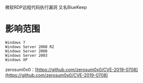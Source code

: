 微软RDP远程代码执行漏洞
又名BlueKeep
# 影响范围
```
Windows 7
Windows Server 2008 R2
Windows Server 2008
Windows Server 2003
Windows XP
```
zerosum0x0：[https://github.com/zerosum0x0/CVE-2019-0708](https://github.com/zerosum0x0/CVE-2019-0708)